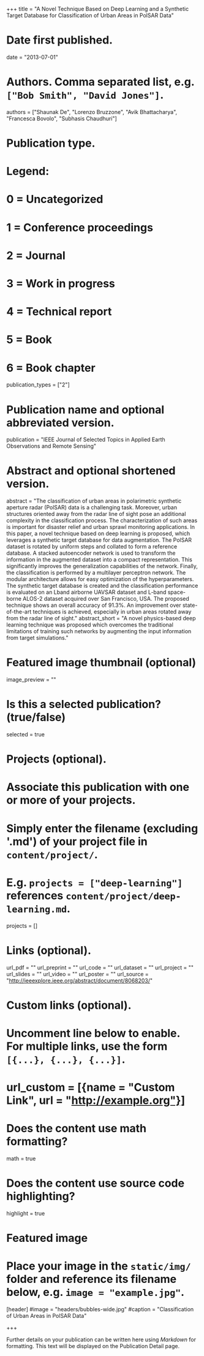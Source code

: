 +++
title = "A Novel Technique Based on Deep Learning and a Synthetic Target Database for Classification of Urban Areas in PolSAR Data"

# Date first published.
date = "2013-07-01"

# Authors. Comma separated list, e.g. `["Bob Smith", "David Jones"]`.
authors = ["Shaunak De", "Lorenzo Bruzzone", "Avik Bhattacharya", "Francesca Bovolo", "Subhasis Chaudhuri"]

# Publication type.
# Legend:
# 0 = Uncategorized
# 1 = Conference proceedings
# 2 = Journal
# 3 = Work in progress
# 4 = Technical report
# 5 = Book
# 6 = Book chapter
publication_types = ["2"]

# Publication name and optional abbreviated version.
publication = "IEEE Journal of Selected Topics in Applied Earth Observations and Remote Sensing"

# Abstract and optional shortened version.
abstract = "The classification of urban areas in polarimetric synthetic aperture radar (PolSAR) data is a challenging task. Moreover, urban structures oriented away from the radar line of sight pose an additional complexity in the classification process. The characterization of such areas is important for disaster relief and urban sprawl monitoring applications. In this paper, a novel technique based on deep learning is proposed, which leverages a synthetic target database for data augmentation. The PolSAR dataset is rotated by uniform steps and collated to form a reference database. A stacked autoencoder network is used to transform the information in the augmented dataset into a compact representation. This significantly improves the generalization capabilities of the network. Finally, the classification is performed by a multilayer perceptron network. The modular architecture allows for easy optimization of the hyperparameters. The synthetic target database is created and the classification performance is evaluated on an Lband airborne UAVSAR dataset and L-band space-borne ALOS-2 dataset acquired over San Francisco, USA. The proposed technique shows an overall accuracy of 91.3%. An improvement over state-of-the-art techniques is achieved, especially in urban areas rotated away from the radar line of sight."
abstract_short = "A novel physics-based deep learning technique was proposed which overcomes the traditional limitations of training such networks by augmenting the input information from target simulations."

# Featured image thumbnail (optional)
image_preview = ""

# Is this a selected publication? (true/false)
selected = true

# Projects (optional).
#   Associate this publication with one or more of your projects.
#   Simply enter the filename (excluding '.md') of your project file in `content/project/`.
#   E.g. `projects = ["deep-learning"]` references `content/project/deep-learning.md`.
projects = []

# Links (optional).
url_pdf = ""
url_preprint = ""
url_code = ""
url_dataset = ""
url_project = ""
url_slides = ""
url_video = ""
url_poster = ""
url_source = "http://ieeexplore.ieee.org/abstract/document/8068203/"

# Custom links (optional).
#   Uncomment line below to enable. For multiple links, use the form `[{...}, {...}, {...}]`.
# url_custom = [{name = "Custom Link", url = "http://example.org"}]

# Does the content use math formatting?
math = true

# Does the content use source code highlighting?
highlight = true

# Featured image
# Place your image in the `static/img/` folder and reference its filename below, e.g. `image = "example.jpg"`.
[header]
#image = "headers/bubbles-wide.jpg"
#caption = "Classification of Urban Areas in PolSAR Data"

+++

Further details on your publication can be written here using *Markdown* for formatting. This text will be displayed on the Publication Detail page.
